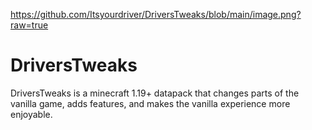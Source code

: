 https://github.com/Itsyourdriver/DriversTweaks/blob/main/image.png?raw=true

# DriversTweaks
DriversTweaks is a minecraft 1.19+ datapack that changes parts of the vanilla game, adds features, and makes the vanilla experience more enjoyable.
